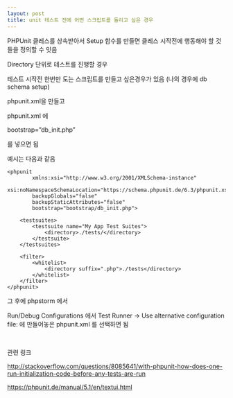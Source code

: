 ```yaml
---
layout: post
title: unit 테스트 전에 어떤 스크립트를 돌리고 싶은 경우
---
```


PHPUnit 클레스를 상속받아서 Setup 함수를 만들면 클레스 시작전에 행동해야 할 것들을 정의할 수 잇음

Directory 단위로 테스트를 진행할 경우

테스트 시작전 한번만 도는 스크립트를 만들고 싶은경우가 있음 (나의 경우에 db schema setup)

phpunit.xml을 만들고

phpunit.xml 에

bootstrap=”db_init.php”

를 넣으면 됨

예시는 다음과 같음

```
<phpunit
        xmlns:xsi="http://www.w3.org/2001/XMLSchema-instance"
        xsi:noNamespaceSchemaLocation="https://schema.phpunit.de/6.3/phpunit.xsd"
        backupGlobals="false"
        backupStaticAttributes="false"
        bootstrap="bootstrap/db_init.php">

    <testsuites>
        <testsuite name="My App Test Suites">
            <directory>./tests/</directory>
        </testsuite>
    </testsuites>

    <filter>
        <whitelist>
            <directory suffix=".php">./tests</directory>
        </whitelist>
    </filter>
</phpunit>
```

그 후에 phpstorm 에서

Run/Debug Configurations 에서 Test Runner -> Use alternative configuration file: 에 만들어놓은 phpunit.xml 를 선택하면 됨

<br>

관련 링크

http://stackoverflow.com/questions/8085641/with-phpunit-how-does-one-run-initialization-code-before-any-tests-are-run

https://phpunit.de/manual/5.1/en/textui.html